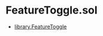 # FeatureToggle.sol

<!-- START_INDEX -->
- [library.FeatureToggle](./library.FeatureToggle.md)
<!-- END_INDEX -->
